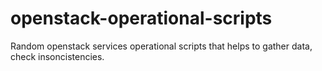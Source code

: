 # openstack-operational-scripts
Random openstack services operational scripts that helps to gather data, check insoncistencies.
